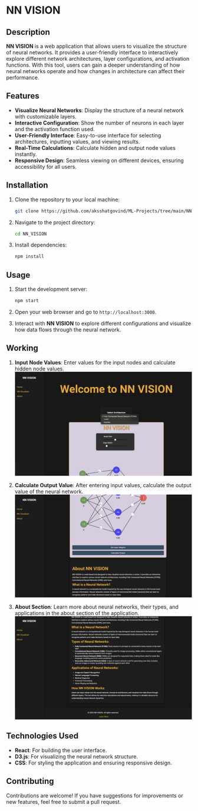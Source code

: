 # NN VISION

## Description
**NN VISION** is a web application that allows users to visualize the structure of neural networks. It provides a user-friendly interface to interactively explore different network architectures, layer configurations, and activation functions. With this tool, users can gain a deeper understanding of how neural networks operate and how changes in architecture can affect their performance.

## Features
- **Visualize Neural Networks**: Display the structure of a neural network with customizable layers.
- **Interactive Configuration**: Show the number of neurons in each layer and the activation function used.
- **User-Friendly Interface**: Easy-to-use interface for selecting architectures, inputting values, and viewing results.
- **Real-Time Calculations**: Calculate hidden and output node values instantly.
- **Responsive Design**: Seamless viewing on different devices, ensuring accessibility for all users.

## Installation

1. Clone the repository to your local machine:
    ```bash
    git clone https://github.com/aksshatgovind/ML-Projects/tree/main/NN%20VISION.git
    ```
    
2. Navigate to the project directory:
    ```bash
    cd NN_VISION
    ```
    
3. Install dependencies:
    ```bash
    npm install
    ```

## Usage

1. Start the development server:
    ```bash
    npm start
    ```
    
2. Open your web browser and go to `http://localhost:3000`.
3. Interact with **NN VISION** to explore different configurations and visualize how data flows through the neural network.

## Working

1. **Input Node Values**: Enter values for the input nodes and calculate hidden node values.
   ![Input Layer](./static/ss1.png)

2. **Calculate Output Value**: After entering input values, calculate the output value of the neural network.
   ![Output Layer](./static/ss2.png)

3. **About Section**: Learn more about neural networks, their types, and applications in the about section of the application.
   ![Hidden Layer](./static/ss3.png)

## Technologies Used
- **React**: For building the user interface.
- **D3.js**: For visualizing the neural network structure.
- **CSS**: For styling the application and ensuring responsive design.

## Contributing
Contributions are welcome! If you have suggestions for improvements or new features, feel free to submit a pull request.


